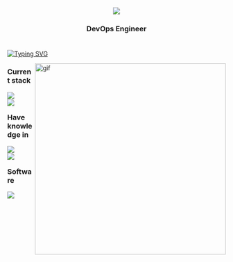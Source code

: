 <!--https://streak-stats.demolab.com/demo/-->
<!--https://readme-typing-svg.herokuapp.com/demo/-->

<h1 align="center">
    <img src="https://readme-typing-svg.herokuapp.com/?font=Righteous&size=35&color=8122F7&center=true&vCenter=true&width=400&height=70&duration=4000&lines=Hi+There!;I'm+ITMO+Student;">
</h1>

<h3 align="center">
    DevOps Engineer
</h3>
<!--
<div align="center">
    <a href="mailto:sir.fomin-job@yandex.ru">
        <img src="https://icons.veryicon.com/png/Internet%20%26%20Web/Basic%20Round%20Social/yandex.png" width="50" height="50">
    </a>
    <a href="https://t.me/MayIhaveyourattentionplease/">
        <img src="https://www.svgrepo.com/show/354443/telegram.svg" width="50" height="50">  
    </a>
    <a href="https://vk.com/please__stand__up">
        <img src="https://www.svgrepo.com/show/331634/vk-v2.svg"  width="50" height="50">  
    </a>
</div>
--!>

<h1></h1>


<a href="https://git.io/typing-svg"><img src="https://readme-typing-svg.herokuapp.com?font=Righteous&size=35&duration=3500&pause=1000&color=8122F7&width=635&height=70&lines=Working+On;...;ERROR+404;sudo+reboot;%24%25465%24%24%5E%24%2549-2fekf0008-2309-%23%40w%23(*7dw6543hwq3674445679%23%23%24834232ndaem3242%25%23%24fesfe23%25;...;..." alt="Typing SVG" /></a>


<img align="right" src="https://media4.giphy.com/media/v1.Y2lkPTc5MGI3NjExbWhxOGZwM2oyemhkdzdpZzRmdGJ6amd4MGVpczM1NHZweGYwbWp1NCZlcD12MV9pbnRlcm5hbF9naWZfYnlfaWQmY3Q9Zw/ViyksHC9lWPXov0kKM/giphy.webp" alt="gif" width="440">


<h3>

  Current stack
  
  <img align="up" src="https://skillicons.dev/icons?i=python,bash,linux,docker"/><br>
  <img align="up" src="https://skillicons.dev/icons?i=vim,grafana,jenkins,github"/><br>

  Have knowledge in

  <img align="up" src="https://skillicons.dev/icons?i=k8s,terraform,css,js"/><br> 
  <img align="up" src="https://skillicons.dev/icons?i=django,nginx,githubactions,postgres"/><br> 

  Software  
  
  <img src="https://skillicons.dev/icons?i=photoshop,blender,illustrator,discord" /><br>
  

</h3>

<!--<img src="https://streak-stats.demolab.com/?user=DeFomin&theme=midnight-purple&hide_border=false" alt="readme stats" /> --!>

